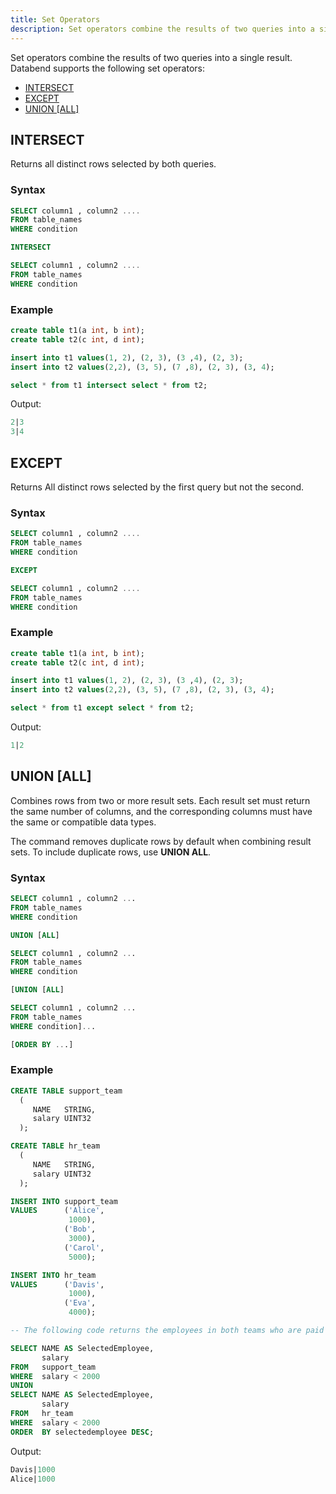```yaml
---
title: Set Operators
description: Set operators combine the results of two queries into a single result.
---
```


Set operators combine the results of two queries into a single result. Databend supports the following set operators:

- [INTERSECT](#intersect)
- [EXCEPT](#except)
- [UNION [ALL]](#union-all)

## INTERSECT

Returns all distinct rows selected by both queries.

### Syntax

```sql
SELECT column1 , column2 ....
FROM table_names
WHERE condition

INTERSECT

SELECT column1 , column2 ....
FROM table_names
WHERE condition
```

### Example

```sql
create table t1(a int, b int);
create table t2(c int, d int);

insert into t1 values(1, 2), (2, 3), (3 ,4), (2, 3);
insert into t2 values(2,2), (3, 5), (7 ,8), (2, 3), (3, 4);

select * from t1 intersect select * from t2;
```

Output:

```sql
2|3
3|4
```

## EXCEPT

Returns All distinct rows selected by the first query but not the second.

### Syntax

```sql
SELECT column1 , column2 ....
FROM table_names
WHERE condition

EXCEPT

SELECT column1 , column2 ....
FROM table_names
WHERE condition
```

### Example

```sql
create table t1(a int, b int);
create table t2(c int, d int);

insert into t1 values(1, 2), (2, 3), (3 ,4), (2, 3);
insert into t2 values(2,2), (3, 5), (7 ,8), (2, 3), (3, 4);

select * from t1 except select * from t2;
```

Output:

```sql
1|2
```

## UNION [ALL]

Combines rows from two or more result sets. Each result set must return the same number of columns, and the corresponding columns must have the same or compatible data types.

The command removes duplicate rows by default when combining result sets. To include duplicate rows, use **UNION ALL**.

### Syntax

```sql
SELECT column1 , column2 ...
FROM table_names
WHERE condition

UNION [ALL]

SELECT column1 , column2 ...
FROM table_names
WHERE condition

[UNION [ALL]

SELECT column1 , column2 ...
FROM table_names
WHERE condition]...

[ORDER BY ...]
```

### Example

```sql
CREATE TABLE support_team
  (
     NAME   STRING,
     salary UINT32
  );

CREATE TABLE hr_team
  (
     NAME   STRING,
     salary UINT32
  );

INSERT INTO support_team
VALUES      ('Alice',
             1000),
            ('Bob',
             3000),
            ('Carol',
             5000);

INSERT INTO hr_team
VALUES      ('Davis',
             1000),
            ('Eva',
             4000);

-- The following code returns the employees in both teams who are paid less than 2,000 dollars:

SELECT NAME AS SelectedEmployee,
       salary
FROM   support_team
WHERE  salary < 2000
UNION
SELECT NAME AS SelectedEmployee,
       salary
FROM   hr_team
WHERE  salary < 2000
ORDER  BY selectedemployee DESC;
```

Output:

```sql
Davis|1000
Alice|1000
```
